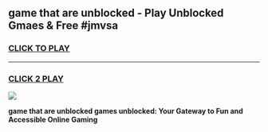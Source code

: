 
## game that are unblocked - Play Unblocked Gmaes & Free #jmvsa
<h3>
<a href="https://news.freeplayer.one?title=game_that_are_unblocked&ref=03M">CLICK TO PLAY</a></h3>
<hr>

<h3>
<a href="https://news.freeplayer.one?title=game_that_are_unblocked&ref=03M">CLICK 2 PLAY</a>
  
</h3>

<a href="https://news.freeplayer.one?title=game_that_are_unblocked&ref=03M"><img src="https://clearcache.store/games.png"></a>


**game that are unblocked games unblocked: Your Gateway to Fun and Accessible Online Gaming**
